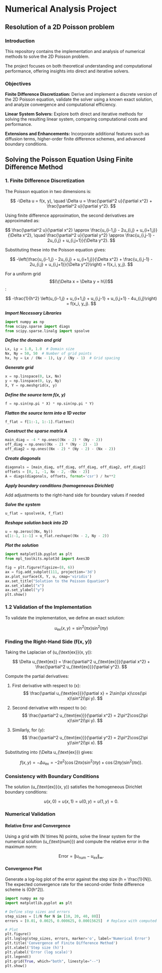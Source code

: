 # Numerical Analysis Project
## Resolution of a 2D Poisson problem 
### Introduction

This repository contains the implementation and analysis of numerical methods to solve the 2D Poisson problem.  

The project focuses on both theoretical understanding and computational performance, offering insights into direct and iterative solvers.

### Objectives 

**Finite Difference Discretization:** Derive and implement a discrete version of the 2D Poisson equation, validate the solver using a known exact solution, and analyze convergence and computational efficiency.

**Linear System Solvers:** Explore both direct and iterative methods for solving the resulting linear system, comparing computational costs and performance.

**Extensions and Enhancements:** Incorporate additional features such as diffusion terms, higher-order finite difference schemes, and advanced boundary conditions.


## Solving the Poisson Equation Using Finite Difference Method

### 1. Finite Difference Discretization

The Poisson equation in two dimensions is:

$$
-\Delta u = f(x, y), \quad \Delta u = \frac{\partial^2 u}{\partial x^2} + \frac{\partial^2 u}{\partial y^2}.
$$

Using finite difference approximation, the second derivatives are approximated as:

$$
\frac{\partial^2 u}{\partial x^2} \approx \frac{u_{i-1,j} - 2u_{i,j} + u_{i+1,j}}{\Delta x^2}, \quad
\frac{\partial^2 u}{\partial y^2} \approx \frac{u_{i,j-1} - 2u_{i,j} + u_{i,j+1}}{\Delta y^2}.
$$

Substituting these into the Poisson equation gives:

$$
-\left(\frac{u_{i-1,j} - 2u_{i,j} + u_{i+1,j}}{\Delta x^2} + \frac{u_{i,j-1} - 2u_{i,j} + u_{i,j+1}}{\Delta y^2}\right) = f(x_i, y_j).
$$

For a uniform grid $$(\(\Delta x = \Delta y = h\))$$:

$$
-\frac{1}{h^2} \left(u_{i-1,j} + u_{i+1,j} + u_{i,j-1} + u_{i,j+1} - 4u_{i,j}\right) = f(x_i, y_j).
$$

***Import Necessary Libraries***
```python
import numpy as np
from scipy.sparse import diags
from scipy.sparse.linalg import spsolve
```
***Define the domain and grid***
```python
Lx, Ly = 1.0, 1.0  # Domain size
Nx, Ny = 50, 50  # Number of grid points
hx, hy = Lx / (Nx - 1), Ly / (Ny - 1)  # Grid spacing
```
***Generate grid***
```python
x = np.linspace(0, Lx, Nx)
y = np.linspace(0, Ly, Ny)
X, Y = np.meshgrid(x, y)
```
***Define the source term f(x, y)***
```python
f = np.sin(np.pi * X) * np.sin(np.pi * Y)
```
***Flatten the source term into a 1D vector***
```python
f_flat = f[1:-1, 1:-1].flatten()
```
***Construct the sparse matrix A*** 
```python
main_diag = -4 * np.ones((Nx - 2) * (Ny - 2))
off_diag = np.ones((Nx - 2) * (Ny - 2) - 1)
off_diag2 = np.ones((Nx - 2) * (Ny - 2) - (Nx - 2))
```
***Create diagonals***
```python
diagonals = [main_diag, off_diag, off_diag, off_diag2, off_diag2]
offsets = [0, 1, -1, Nx - 2, -(Nx - 2)]
A = diags(diagonals, offsets, format='csr') / hx**2
```
***Apply boundary conditions (homogeneous Dirichlet)***

Add adjustments to the right-hand side for boundary values if needed

***Solve the system*** 
```python
u_flat = spsolve(A, f_flat)
```
***Reshape solution back into 2D***
```python
u = np.zeros((Nx, Ny))
u[1:-1, 1:-1] = u_flat.reshape((Nx - 2, Ny - 2))
```
***Plot the solution***
```python
import matplotlib.pyplot as plt
from mpl_toolkits.mplot3d import Axes3D

fig = plt.figure(figsize=(8, 6))
ax = fig.add_subplot(111, projection='3d')
ax.plot_surface(X, Y, u, cmap='viridis')
ax.set_title("Solution to the Poisson Equation")
ax.set_xlabel("x")
ax.set_ylabel("y")
plt.show()
```


### 1.2 Validation of the Implementation

To validate the implementation, we define an exact solution:

$$
u_{\text{ex}}(x, y) = \sin^2(\pi x) \sin^2(\pi y)
$$

### Finding the Right-Hand Side \(f(x, y)\)

Taking the Laplacian of \(u_{\text{ex}}(x, y)\):

$$
\Delta u_{\text{ex}} = \frac{\partial^2 u_{\text{ex}}}{\partial x^2} + \frac{\partial^2 u_{\text{ex}}}{\partial y^2}.
$$

Compute the partial derivatives:

1. First derivative with respect to \(x\):
   $$
   \frac{\partial u_{\text{ex}}}{\partial x} = 2\sin(\pi x)\cos(\pi x)\sin^2(\pi y).
   $$

2. Second derivative with respect to \(x\):
   $$
   \frac{\partial^2 u_{\text{ex}}}{\partial x^2} = 2\pi^2\cos(2\pi x)\sin^2(\pi y).
   $$

3. Similarly, for \(y\):
   $$
   \frac{\partial^2 u_{\text{ex}}}{\partial y^2} = 2\pi^2\cos(2\pi y)\sin^2(\pi x).
   $$

Substituting into \(\Delta u_{\text{ex}}\) gives:

$$
f(x, y) = -\Delta u_{\text{ex}} = -2\pi^2\left(\cos(2\pi x)\sin^2(\pi y) + \cos(2\pi y)\sin^2(\pi x)\right).
$$

### Consistency with Boundary Conditions

The solution \(u_{\text{ex}}(x, y)\) satisfies the homogeneous Dirichlet boundary conditions:

$$
u(x, 0) = u(x, 1) = u(0, y) = u(1, y) = 0.
$$

### Numerical Validation

#### Relative Error and Convergence

Using a grid with \(N \times N\) points, solve the linear system for the numerical solution \(u_{\text{num}}\) and compute the relative error in the maximum norm:

$$
\text{Error} = \|u_{\text{num}} - u_{\text{ex}}\|_\infty.
$$

#### Convergence Plot

Generate a log-log plot of the error against the step size \(h = \frac{1}{N}\). The expected convergence rate for the second-order finite difference scheme is \(O(h^2)\).

```python
import numpy as np
import matplotlib.pyplot as plt

# Define step sizes and errors
step_sizes = [1/N for N in [10, 20, 40, 80]]
errors = [0.01, 0.0025, 0.000625, 0.00015625]  # Replace with computed errors

# Plot
plt.figure()
plt.loglog(step_sizes, errors, marker='o', label='Numerical Error')
plt.title('Convergence of Finite Difference Method')
plt.xlabel('Step size (h)')
plt.ylabel('Error (log scale)')
plt.legend()
plt.grid(True, which="both", linestyle="--")
plt.show()

